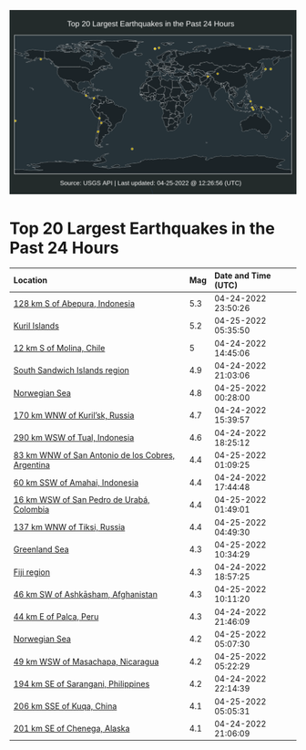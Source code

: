 ![Map](./map.png)

# Top 20 Largest Earthquakes in the Past 24 Hours

| Location | Mag | Date and Time (UTC) |
|:---|:---|:---|
| [128 km S of Abepura, Indonesia](https://earthquake.usgs.gov/earthquakes/eventpage/us6000hg4t) | 5.3 | 04-24-2022 23:50:26 |
| [Kuril Islands](https://earthquake.usgs.gov/earthquakes/eventpage/us6000hg6f) | 5.2 | 04-25-2022 05:35:50 |
| [12 km S of Molina, Chile](https://earthquake.usgs.gov/earthquakes/eventpage/us6000hg24) | 5 | 04-24-2022 14:45:06 |
| [South Sandwich Islands region](https://earthquake.usgs.gov/earthquakes/eventpage/us6000hg3q) | 4.9 | 04-24-2022 21:03:06 |
| [Norwegian Sea](https://earthquake.usgs.gov/earthquakes/eventpage/us6000hg50) | 4.8 | 04-25-2022 00:28:00 |
| [170 km WNW of Kuril’sk, Russia](https://earthquake.usgs.gov/earthquakes/eventpage/us6000hg2e) | 4.7 | 04-24-2022 15:39:57 |
| [290 km WSW of Tual, Indonesia](https://earthquake.usgs.gov/earthquakes/eventpage/us6000hg2y) | 4.6 | 04-24-2022 18:25:12 |
| [83 km WNW of San Antonio de los Cobres, Argentina](https://earthquake.usgs.gov/earthquakes/eventpage/us6000hg53) | 4.4 | 04-25-2022 01:09:25 |
| [60 km SSW of Amahai, Indonesia](https://earthquake.usgs.gov/earthquakes/eventpage/us6000hg2s) | 4.4 | 04-24-2022 17:44:48 |
| [16 km WSW of San Pedro de Urabá, Colombia](https://earthquake.usgs.gov/earthquakes/eventpage/us6000hg5a) | 4.4 | 04-25-2022 01:49:01 |
| [137 km WNW of Tiksi, Russia](https://earthquake.usgs.gov/earthquakes/eventpage/us6000hg65) | 4.4 | 04-25-2022 04:49:30 |
| [Greenland Sea](https://earthquake.usgs.gov/earthquakes/eventpage/us6000hg7q) | 4.3 | 04-25-2022 10:34:29 |
| [Fiji region](https://earthquake.usgs.gov/earthquakes/eventpage/us6000hg36) | 4.3 | 04-24-2022 18:57:25 |
| [46 km SW of Ashkāsham, Afghanistan](https://earthquake.usgs.gov/earthquakes/eventpage/us6000hg7h) | 4.3 | 04-25-2022 10:11:20 |
| [44 km E of Palca, Peru](https://earthquake.usgs.gov/earthquakes/eventpage/us6000hg3v) | 4.3 | 04-24-2022 21:46:09 |
| [Norwegian Sea](https://earthquake.usgs.gov/earthquakes/eventpage/us6000hg6a) | 4.2 | 04-25-2022 05:07:30 |
| [49 km WSW of Masachapa, Nicaragua](https://earthquake.usgs.gov/earthquakes/eventpage/us6000hg6c) | 4.2 | 04-25-2022 05:22:29 |
| [194 km SE of Sarangani, Philippines](https://earthquake.usgs.gov/earthquakes/eventpage/us6000hg46) | 4.2 | 04-24-2022 22:14:39 |
| [206 km SSE of Kuqa, China](https://earthquake.usgs.gov/earthquakes/eventpage/us6000hg69) | 4.1 | 04-25-2022 05:05:31 |
| [201 km SE of Chenega, Alaska](https://earthquake.usgs.gov/earthquakes/eventpage/us6000hg3m) | 4.1 | 04-24-2022 21:06:09 |
